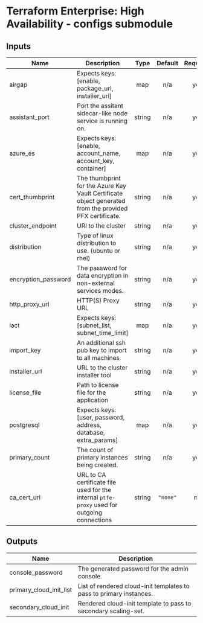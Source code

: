 # Terraform Enterprise: High Availability - configs submodule


## Inputs

| Name | Description | Type | Default | Required |
|------|-------------|:----:|:-----:|:-----:|
| airgap | Expects keys: [enable, package_url, installer_url] | map | n/a | yes |
| assistant\_port | Port the assitant sidecar-like node service is running on. | string | n/a | yes |
| azure\_es | Expects keys: [enable, account_name, account_key, container] | map | n/a | yes |
| cert\_thumbprint | The thumbprint for the Azure Key Vault Certificate object generated from the provided PFX certificate. | string | n/a | yes |
| cluster\_endpoint | URI to the cluster | string | n/a | yes |
| distribution | Type of linux distribution to use. (ubuntu or rhel) | string | n/a | yes |
| encryption\_password | The password for data encryption in non-external services modes. | string | n/a | yes |
| http\_proxy\_url | HTTP(S) Proxy URL | string | n/a | yes |
| iact | Expects keys: [subnet_list, subnet_time_limit] | map | n/a | yes |
| import\_key | An additional ssh pub key to import to all machines | string | n/a | yes |
| installer\_url | URL to the cluster installer tool | string | n/a | yes |
| license\_file | Path to license file for the application | string | n/a | yes |
| postgresql | Expects keys: [user, password, address, database, extra_params] | map | n/a | yes |
| primary\_count | The count of primary instances being created. | string | n/a | yes |
| ca_cert_url | URL to CA certificate file used for the internal `ptfe-proxy` used for outgoing connections| string | `"none"` | no |

## Outputs

| Name | Description |
|------|-------------|
| console\_password | The generated password for the admin console. |
| primary\_cloud\_init\_list | List of rendered cloud-init templates to pass to primary instances. |
| secondary\_cloud\_init | Rendered cloud-init template to pass to secondary scaling-set. |

